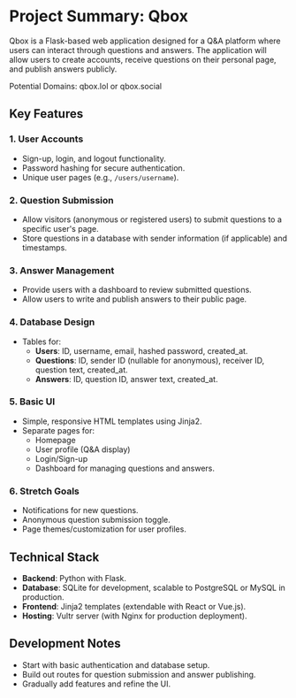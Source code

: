 # Project Summary: Qbox

Qbox is a Flask-based web application designed for a Q&A platform where users can interact through questions and answers. The application will allow users to create accounts, receive questions on their personal page, and publish answers publicly.

Potential Domains: qbox.lol or qbox.social

## Key Features

### 1. User Accounts
- Sign-up, login, and logout functionality.
- Password hashing for secure authentication.
- Unique user pages (e.g., `/users/username`).

### 2. Question Submission
- Allow visitors (anonymous or registered users) to submit questions to a specific user's page.
- Store questions in a database with sender information (if applicable) and timestamps.

### 3. Answer Management
- Provide users with a dashboard to review submitted questions.
- Allow users to write and publish answers to their public page.

### 4. Database Design
- Tables for:
  - **Users**: ID, username, email, hashed password, created_at.
  - **Questions**: ID, sender ID (nullable for anonymous), receiver ID, question text, created_at.
  - **Answers**: ID, question ID, answer text, created_at.

### 5. Basic UI
- Simple, responsive HTML templates using Jinja2.
- Separate pages for:
  - Homepage
  - User profile (Q&A display)
  - Login/Sign-up
  - Dashboard for managing questions and answers.

### 6. Stretch Goals
- Notifications for new questions.
- Anonymous question submission toggle.
- Page themes/customization for user profiles.

## Technical Stack
- **Backend**: Python with Flask.
- **Database**: SQLite for development, scalable to PostgreSQL or MySQL in production.
- **Frontend**: Jinja2 templates (extendable with React or Vue.js).
- **Hosting**: Vultr server (with Nginx for production deployment).

## Development Notes
- Start with basic authentication and database setup.
- Build out routes for question submission and answer publishing.
- Gradually add features and refine the UI.
